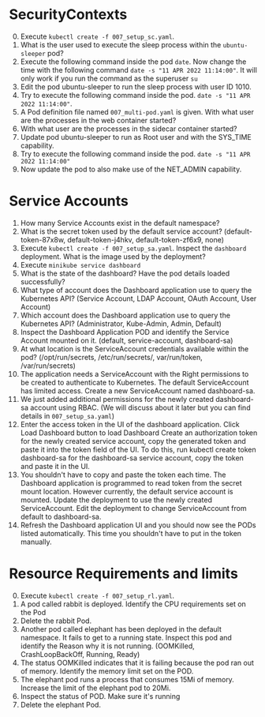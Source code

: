 # SecurityContexts

0. Execute `kubectl create -f 007_setup_sc.yaml`.
1. What is the user used to execute the sleep process within the `ubuntu-sleeper` pod?
2. Execute the following command inside the pod `date`. Now change the time with the following command `date -s "11 APR 2022 11:14:00"`. It will only work if you run the command as the superuser
   `su`
3. Edit the pod ubuntu-sleeper to run the sleep process with user ID 1010.
4. Try to execute the following command inside the pod. `date -s "11 APR 2022 11:14:00"`.
5. A Pod definition file named `007_multi-pod.yaml` is given. With what user are the processes in the web container started?
6. With what user are the processes in the sidecar container started?
7. Update pod ubuntu-sleeper to run as Root user and with the SYS_TIME capability.
8. Try to execute the following command inside the pod. `date -s "11 APR 2022 11:14:00"`
9. Now update the pod to also make use of the NET_ADMIN capability.

# Service Accounts

1. How many Service Accounts exist in the default namespace?
2. What is the secret token used by the default service account? (default-token-87x8w, default-token-j4hkv, default-token-zf6x9, none)
3. Execute `kubectl create -f 007_setup_sa.yaml`. Inspect the `dashboard` deployment. What is the image used by the deployment?
4. Execute `minikube service dashboard`
5. What is the state of the dashboard? Have the pod details loaded successfully?
6. What type of account does the Dashboard application use to query the Kubernetes API? (Service Account, LDAP Account, OAuth Account, User Account)
7. Which account does the Dashboard application use to query the Kubernetes API? (Administrator, Kube-Admin, Admin, Default)
8. Inspect the Dashboard Application POD and identify the Service Account mounted on it. (default, service-account, dashboard-sa)
9. At what location is the ServiceAccount credentials available within the pod? (/opt/run/secrets, /etc/run/secrets/, var/run/token, /var/run/secrets)
10. The application needs a ServiceAccount with the Right permissions to be created to authenticate to Kubernetes. The default ServiceAccount has limited access. Create a new ServiceAccount named dashboard-sa.
11. We just added additional permissions for the newly created dashboard-sa account using RBAC. (We will discuss about it later but you can find details in `007_setup_sa.yaml`)
12. Enter the access token in the UI of the dashboard application. Click Load Dashboard button to load Dashboard
    Create an authorization token for the newly created service account, copy the generated token and paste it into the token field of the UI.
    To do this, run kubectl create token dashboard-sa for the dashboard-sa service account, copy the token and paste it in the UI.
13. You shouldn't have to copy and paste the token each time. The Dashboard application is programmed to read token from the secret mount location. However currently, the default service account is mounted. Update the deployment to use the newly created ServiceAccount. Edit the deployment to change ServiceAccount from default to dashboard-sa.
14. Refresh the Dashboard application UI and you should now see the PODs listed automatically.
    This time you shouldn't have to put in the token manually.

# Resource Requirements and limits

0. Execute `kubectl create -f 007_setup_rl.yaml`.
1. A pod called rabbit is deployed. Identify the CPU requirements set on the Pod
2. Delete the rabbit Pod.
3. Another pod called elephant has been deployed in the default namespace. It fails to get to a running state. Inspect this pod and identify the Reason why it is not running.
   (OOMKilled, CrashLoopBackOff, Running, Ready)
4. The status OOMKilled indicates that it is failing because the pod ran out of memory. Identify the memory limit set on the POD.
5. The elephant pod runs a process that consumes 15Mi of memory. Increase the limit of the elephant pod to 20Mi.
6. Inspect the status of POD. Make sure it's running
7. Delete the elephant Pod.
